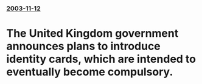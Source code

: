 ### [2003-11-12](/news/2003/11/12/index.md)

#  The United Kingdom government announces plans to introduce identity cards, which are intended to eventually become compulsory.



